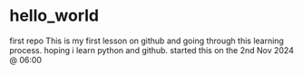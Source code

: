 # hello_world
first repo
This is my first lesson on github and going through this learning process.
hoping i learn python and github.
started this on the 2nd Nov 2024 @ 06:00 
